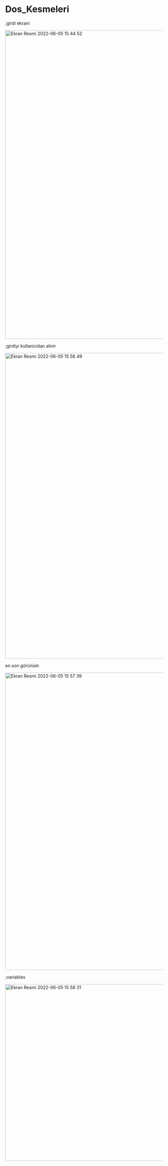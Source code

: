 # Dos_Kesmeleri

;girdi ekrani

<img width="983" alt="Ekran Resmi 2022-06-05 15 44 52" src="https://user-images.githubusercontent.com/96236352/172051422-bc4ab7e4-185a-4851-a5e8-65c1941aa8c9.png">

;girdiyi kullanicidan alinir

<img width="973" alt="Ekran Resmi 2022-06-05 15 56 49" src="https://user-images.githubusercontent.com/96236352/172051444-6b777041-42af-4681-9e55-ddff493238d4.png">

en son görünüm

<img width="947" alt="Ekran Resmi 2022-06-05 15 57 39" src="https://user-images.githubusercontent.com/96236352/172051477-3e21012d-b681-49c0-91c6-abadf5e42034.png">

;variables

<img width="563" alt="Ekran Resmi 2022-06-05 15 58 31" src="https://user-images.githubusercontent.com/96236352/172051556-7e96b747-4bb5-4110-8282-d919c3b32507.png">
